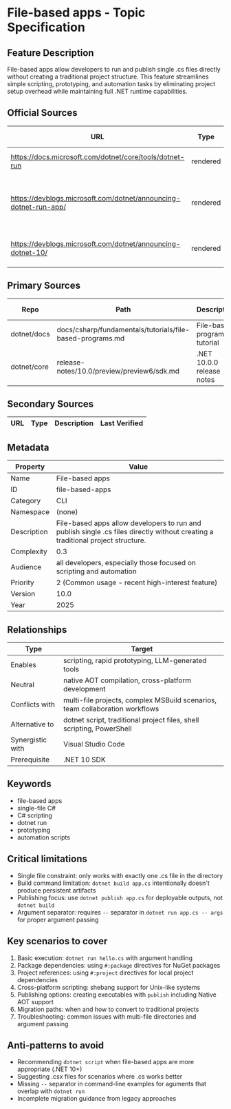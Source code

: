 # File-based apps - Topic Specification

## Feature Description

File-based apps allow developers to run and publish single .cs files directly without creating a traditional project structure. This feature streamlines simple scripting, prototyping, and automation tasks by eliminating project setup overhead while maintaining full .NET runtime capabilities.

## Official Sources

| URL | Type | Description | Last Verified |
| --- | --- | --- | --- |
| https://docs.microsoft.com/dotnet/core/tools/dotnet-run | rendered | dotnet run command documentation | 2025-09-20 |
| https://devblogs.microsoft.com/dotnet/announcing-dotnet-run-app/ | rendered | Announcing dotnet run app.cs – A simpler way to start with C# and .NET 10 | 2025-09-21 |
| https://devblogs.microsoft.com/dotnet/announcing-dotnet-10/ | rendered | .NET 10 announcement with file-based apps | 404 |

## Primary Sources

| Repo | Path | Description | Last Verified |
| --- | --- | --- | --- |
| dotnet/docs | docs/csharp/fundamentals/tutorials/file-based-programs.md | File-based programs tutorial | 0249c38f27 |
| dotnet/core | release-notes/10.0/preview/preview6/sdk.md | .NET 10.0.0 release notes | 4c489a6a |

## Secondary Sources

| URL | Type | Description | Last Verified |
| --- | --- | --- | --- |

## Metadata

| Property | Value |
| --- | --- |
| Name | File-based apps |
| ID | file-based-apps |
| Category | CLI |
| Namespace | (none) |
| Description | File-based apps allow developers to run and publish single .cs files directly without creating a traditional project structure. |
| Complexity | 0.3 |
| Audience | all developers, especially those focused on scripting and automation |
| Priority | 2 (Common usage - recent high-interest feature) |
| Version | 10.0 |
| Year | 2025 |

## Relationships

| Type | Target |
| --- | --- |
| Enables | scripting, rapid prototyping, LLM-generated tools |
| Neutral | native AOT compilation, cross-platform development |
| Conflicts with | multi-file projects, complex MSBuild scenarios, team collaboration workflows |
| Alternative to | dotnet script, traditional project files, shell scripting, PowerShell |
| Synergistic with | Visual Studio Code |
| Prerequisite | .NET 10 SDK |

## Keywords

- file-based apps
- single-file C#
- C# scripting
- dotnet run
- prototyping
- automation scripts

## Critical limitations

- Single file constraint: only works with exactly one .cs file in the directory
- Build command limitation: `dotnet build app.cs` intentionally doesn't produce persistent artifacts
- Publishing focus: use `dotnet publish app.cs` for deployable outputs, not `dotnet build`
- Argument separator: requires `--` separator in `dotnet run app.cs -- args` for proper argument passing

## Key scenarios to cover

1. Basic execution: `dotnet run hello.cs` with argument handling
2. Package dependencies: using `#:package` directives for NuGet packages
3. Project references: using `#:project` directives for local project dependencies
4. Cross-platform scripting: shebang support for Unix-like systems
5. Publishing options: creating executables with `publish` including Native AOT support
6. Migration paths: when and how to convert to traditional projects
7. Troubleshooting: common issues with multi-file directories and argument passing

## Anti-patterns to avoid

- Recommending `dotnet script` when file-based apps are more appropriate (.NET 10+)
- Suggesting .csx files for scenarios where .cs works better
- Missing `--` separator in command-line examples for aguments that overlap with `dotnet run`
- Incomplete migration guidance from legacy approaches
